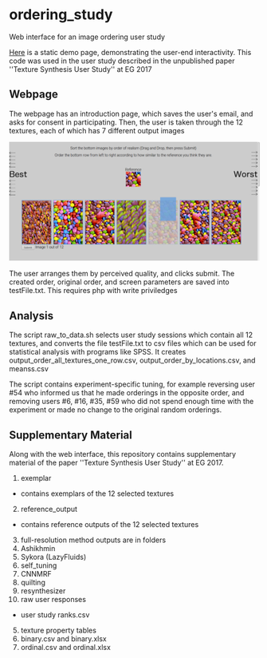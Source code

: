 # ordering_study
Web interface for an image ordering user study

[Here](http://mrmartin.net/ordering_study/) is a static demo page, demonstrating the user-end interactivity. This code was used in the user study described in the unpublished paper ''Texture Synthesis User Study'' at EG 2017

## Webpage

The webpage has an introduction page, which saves the user's email, and asks for consent in participating. Then, the user is taken through the 12 textures, each of which has 7 different output images

![screenshot](https://github.com/mrmartin/ordering_study/raw/master/screenshot.png)

The user arranges them by perceived quality, and clicks submit. The created order, original order, and screen parameters are saved into testFile.txt. This requires php with write priviledges

## Analysis

The script raw_to_data.sh selects user study sessions which contain all 12 textures, and converts the file testFile.txt to csv files which can be used for statistical analysis with programs like SPSS. It creates output_order_all_textures_one_row.csv, output_order_by_locations.csv, and meanss.csv

The script contains experiment-specific tuning, for example reversing user #54 who informed us that he made orderings in the opposite order, and removing users #6, #16, #35, #59 who did not spend enough time with the experiment or made no change to the original random orderings.

## Supplementary Material

Along with the web interface, this repository contains supplementary material of the paper ''Texture Synthesis User Study'' at EG 2017.

1. exemplar
  * contains exemplars of the 12 selected textures
2. reference_output
  * contains reference outputs of the 12 selected textures
3. full-resolution method outputs are in folders
  1. Ashikhmin
  2. Sykora (LazyFluids)
  3. self_tuning
  4. CNNMRF
  5. quilting
  6. resynthesizer
4. raw user responses
  * user study ranks.csv
5. texture property tables
  1. binary.csv and binary.xlsx
  2. ordinal.csv and ordinal.xlsx
